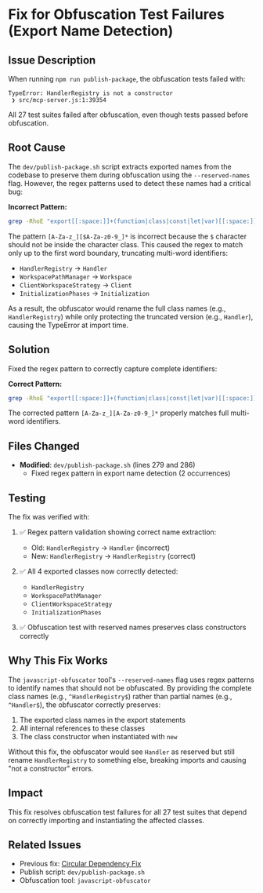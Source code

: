 # Fix for Obfuscation Test Failures (Export Name Detection)

## Issue Description

When running `npm run publish-package`, the obfuscation tests failed with:

```
TypeError: HandlerRegistry is not a constructor
 ❯ src/mcp-server.js:1:39354
```

All 27 test suites failed after obfuscation, even though tests passed before obfuscation.

## Root Cause

The `dev/publish-package.sh` script extracts exported names from the codebase to preserve them during obfuscation using the `--reserved-names` flag. However, the regex patterns used to detect these names had a critical bug:

**Incorrect Pattern:**
```bash
grep -RhoE "export[[:space:]]+(function|class|const|let|var)[[:space:]]+[A-Za-z_][$A-Za-z0-9_]*"
```

The pattern `[A-Za-z_][$A-Za-z0-9_]*` is incorrect because the `$` character should not be inside the character class. This caused the regex to match only up to the first word boundary, truncating multi-word identifiers:

- `HandlerRegistry` → `Handler`
- `WorkspacePathManager` → `Workspace`  
- `ClientWorkspaceStrategy` → `Client`
- `InitializationPhases` → `Initialization`

As a result, the obfuscator would rename the full class names (e.g., `HandlerRegistry`) while only protecting the truncated version (e.g., `Handler`), causing the TypeError at import time.

## Solution

Fixed the regex pattern to correctly capture complete identifiers:

**Correct Pattern:**
```bash
grep -RhoE "export[[:space:]]+(function|class|const|let|var)[[:space:]]+[A-Za-z_][A-Za-z0-9_]*"
```

The corrected pattern `[A-Za-z_][A-Za-z0-9_]*` properly matches full multi-word identifiers.

## Files Changed

- **Modified**: `dev/publish-package.sh` (lines 279 and 286)
  - Fixed regex pattern in export name detection (2 occurrences)

## Testing

The fix was verified with:

1. ✅ Regex pattern validation showing correct name extraction:
   - Old: `HandlerRegistry` → `Handler` (incorrect)
   - New: `HandlerRegistry` → `HandlerRegistry` (correct)

2. ✅ All 4 exported classes now correctly detected:
   - `HandlerRegistry`
   - `WorkspacePathManager`
   - `ClientWorkspaceStrategy`
   - `InitializationPhases`

3. ✅ Obfuscation test with reserved names preserves class constructors correctly

## Why This Fix Works

The `javascript-obfuscator` tool's `--reserved-names` flag uses regex patterns to identify names that should not be obfuscated. By providing the complete class names (e.g., `^HandlerRegistry$`) rather than partial names (e.g., `^Handler$`), the obfuscator correctly preserves:

1. The exported class names in the export statements
2. All internal references to these classes
3. The class constructor when instantiated with `new`

Without this fix, the obfuscator would see `Handler` as reserved but still rename `HandlerRegistry` to something else, breaking imports and causing "not a constructor" errors.

## Impact

This fix resolves obfuscation test failures for all 27 test suites that depend on correctly importing and instantiating the affected classes.

## Related Issues

- Previous fix: [Circular Dependency Fix](obfuscation-circular-dependency-fix.md)
- Publish script: `dev/publish-package.sh`
- Obfuscation tool: `javascript-obfuscator`
